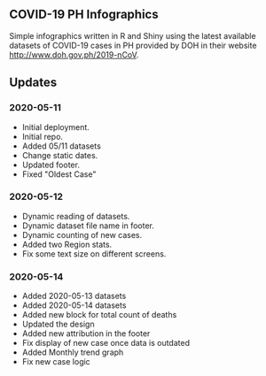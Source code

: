 ## COVID-19 PH Infographics
Simple infographics written in R and Shiny using the latest available datasets of COVID-19 cases in PH provided by DOH in their website http://www.doh.gov.ph/2019-nCoV.

## Updates

### 2020-05-11
- Initial deployment.
- Initial repo.
- Added 05/11 datasets
- Change static dates.
- Updated footer.
- Fixed "Oldest Case"

### 2020-05-12
- Dynamic reading of datasets.
- Dynamic dataset file name in footer.
- Dynamic counting of new cases.
- Added two Region stats.
- Fix some text size on different screens.

### 2020-05-14 
- Added 2020-05-13 datasets
- Added 2020-05-14 datasets
- Added new block for total count of deaths
- Updated the design
- Added new attribution in the footer
- Fix display of new case once data is outdated
- Added Monthly trend graph
- Fix new case logic